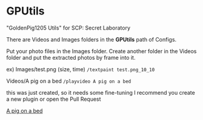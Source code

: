 # GPUtils
"GoldenPig1205 Utils" for SCP: Secret Laboratory

There are Videos and Images folders in the **GPUtils** path of Configs.

Put your photo files in the Images folder.
Create another folder in the Videos folder and put the extracted photos by frame into it.

ex)
Images/test.png (size, time)
`/textpaint test.png_10_10`

Videos/A pig on a bed
`/playvideo A pig on a bed`

this was just created, so it needs some fine-tuning
I recommend you create a new plugin or open the Pull Request

[A pig on a bed](https://cdn.discordapp.com/attachments/1378608440297001021/1378608440888393779/2025-06-01_14-24-51.mp4?ex=683d38a9&is=683be729&hm=34e141ad03e48b1bf3ad3bba1ee4680c4df30a1ee6211ffd55b8b7e9f6fd3593&)
